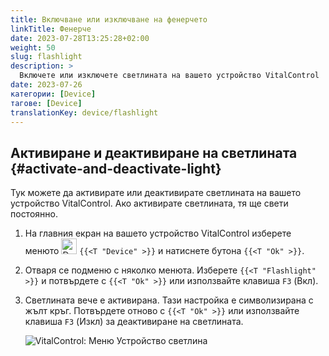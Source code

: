 ```yaml
---
title: Включване или изключване на фенерчето
linkTitle: Фенерче
date: 2023-07-28T13:25:28+02:00
weight: 50
slug: flashlight
description: >
  Включете или изключете светлината на вашето устройство VitalControl
date: 2023-07-26
категории: [Device]
тагове: [Device]
translationKey: device/flashlight
---
```

## Активиране и деактивиране на светлината {#activate-and-deactivate-light}
 
Тук можете да активирате или деактивирате светлината на вашето устройство VitalControl. Ако активирате светлината, тя ще свети постоянно.

1. На главния екран на вашето устройство VitalControl изберете менюто <img src="/icons/device.svg" width="25" align="bottom" alt="Device" /> `{{<T "Device" >}}` и натиснете бутона `{{<T "Ok" >}}`.

2. Отваря се подменю с няколко менюта. Изберете `{{<T "Flashlight" >}}` и потвърдете с `{{<T "Ok" >}}` или използвайте клавиша `F3` (Вкл).

3. Светлината вече е активирана. Тази настройка е символизирана с жълт кръг. Потвърдете отново с `{{<T "Ok" >}}` или използвайте клавиша `F3` (Изкл) за деактивиране на светлината.

   ![VitalControl: Меню Устройство светлина](../images/light.png "Активиране и деактивиране на светлината")
